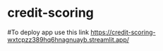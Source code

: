 # credit-scoring
#To deploy app use this link https://credit-scoring-wxtcpzz389hq6hnagnuayb.streamlit.app/
